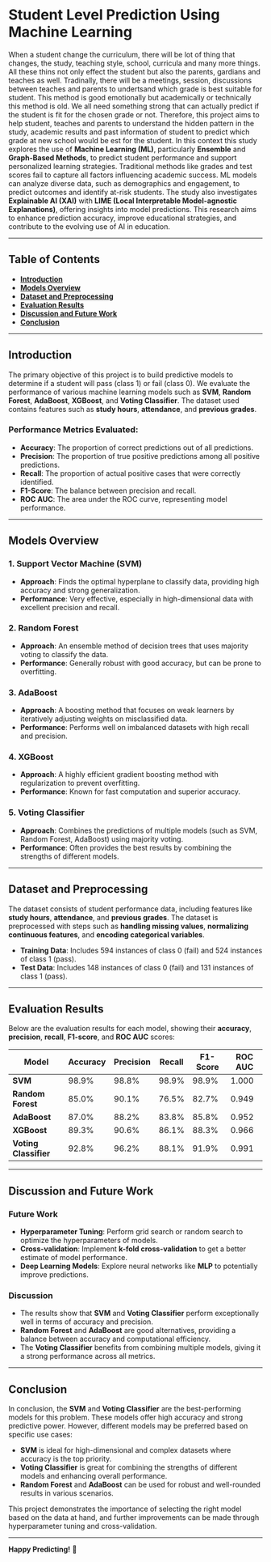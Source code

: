 # **Student Level Prediction Using Machine Learning**

When a student change the curriculum, there will be lot of thing that changes, the study, teaching style, school, curricula and many more things. All these thins not only effect the student but also the parents, gardians and teaches as well. Tradinally, there will be a meetings, session, discussions between teaches and parents to undertsand which grade is best suitable for student. This method is good emotionally but academically or technically this method is old. We all need something strong that can actually predict if the student is fit for the chosen grade or not. Therefore, this project aims to help student, teaches and parents to understand the hidden pattern in the study, academic results and past information of student to predict which grade at new school would be est for the student. In this context this study explores the use of **Machine Learning (ML)**, particularly **Ensemble** and **Graph-Based Methods**, to predict student performance and support personalized learning strategies. Traditional methods like grades and test scores fail to capture all factors influencing academic success. ML models can analyze diverse data, such as demographics and engagement, to predict outcomes and identify at-risk students. The study also investigates **Explainable AI (XAI)** with **LIME (Local Interpretable Model-agnostic Explanations)**, offering insights into model predictions. This research aims to enhance prediction accuracy, improve educational strategies, and contribute to the evolving use of AI in education.

---

## **Table of Contents**

- **[Introduction](#introduction)**
- **[Models Overview](#models-overview)**
- **[Dataset and Preprocessing](#dataset-and-preprocessing)**
- **[Evaluation Results](#evaluation-results)**
- **[Discussion and Future Work](#discussion-and-future-work)**
- **[Conclusion](#conclusion)**

---

## **Introduction**

The primary objective of this project is to build predictive models to determine if a student will pass (class 1) or fail (class 0). We evaluate the performance of various machine learning models such as **SVM**, **Random Forest**, **AdaBoost**, **XGBoost**, and **Voting Classifier**. The dataset used contains features such as **study hours**, **attendance**, and **previous grades**.

### **Performance Metrics Evaluated:**

- **Accuracy**: The proportion of correct predictions out of all predictions.
- **Precision**: The proportion of true positive predictions among all positive predictions.
- **Recall**: The proportion of actual positive cases that were correctly identified.
- **F1-Score**: The balance between precision and recall.
- **ROC AUC**: The area under the ROC curve, representing model performance.

---

## **Models Overview**

### 1. **Support Vector Machine (SVM)**  
- **Approach**: Finds the optimal hyperplane to classify data, providing high accuracy and strong generalization.
- **Performance**: Very effective, especially in high-dimensional data with excellent precision and recall.

### 2. **Random Forest**  
- **Approach**: An ensemble method of decision trees that uses majority voting to classify the data.
- **Performance**: Generally robust with good accuracy, but can be prone to overfitting.

### 3. **AdaBoost**  
- **Approach**: A boosting method that focuses on weak learners by iteratively adjusting weights on misclassified data.
- **Performance**: Performs well on imbalanced datasets with high recall and precision.

### 4. **XGBoost**  
- **Approach**: A highly efficient gradient boosting method with regularization to prevent overfitting.
- **Performance**: Known for fast computation and superior accuracy.

### 5. **Voting Classifier**  
- **Approach**: Combines the predictions of multiple models (such as SVM, Random Forest, AdaBoost) using majority voting.
- **Performance**: Often provides the best results by combining the strengths of different models.

---

## **Dataset and Preprocessing**

The dataset consists of student performance data, including features like **study hours**, **attendance**, and **previous grades**. The dataset is preprocessed with steps such as **handling missing values**, **normalizing continuous features**, and **encoding categorical variables**.

- **Training Data**: Includes 594 instances of class 0 (fail) and 524 instances of class 1 (pass).
- **Test Data**: Includes 148 instances of class 0 (fail) and 131 instances of class 1 (pass).

---

## **Evaluation Results**

Below are the evaluation results for each model, showing their **accuracy**, **precision**, **recall**, **F1-score**, and **ROC AUC** scores:

| Model                | Accuracy | Precision | Recall | F1-Score | ROC AUC |
|----------------------|----------|-----------|--------|----------|---------|
| **SVM**               | 98.9%    | 98.8%     | 98.9%  | 98.9%    | 1.000   |
| **Random Forest**     | 85.0%    | 90.1%     | 76.5%  | 82.7%    | 0.949   |
| **AdaBoost**          | 87.0%    | 88.2%     | 83.8%  | 85.8%    | 0.952   |
| **XGBoost**           | 89.3%    | 90.6%     | 86.1%  | 88.3%    | 0.966   |
| **Voting Classifier** | 92.8%    | 96.2%     | 88.1%  | 91.9%    | 0.991   |

---

## **Discussion and Future Work**

### **Future Work**
- **Hyperparameter Tuning**: Perform grid search or random search to optimize the hyperparameters of models.
- **Cross-validation**: Implement **k-fold cross-validation** to get a better estimate of model performance.
- **Deep Learning Models**: Explore neural networks like **MLP** to potentially improve predictions.

### **Discussion**
- The results show that **SVM** and **Voting Classifier** perform exceptionally well in terms of accuracy and precision.  
- **Random Forest** and **AdaBoost** are good alternatives, providing a balance between accuracy and computational efficiency.  
- The **Voting Classifier** benefits from combining multiple models, giving it a strong performance across all metrics.

---

## **Conclusion**

In conclusion, the **SVM** and **Voting Classifier** are the best-performing models for this problem. These models offer high accuracy and strong predictive power. However, different models may be preferred based on specific use cases:

- **SVM** is ideal for high-dimensional and complex datasets where accuracy is the top priority.
- **Voting Classifier** is great for combining the strengths of different models and enhancing overall performance.
- **Random Forest** and **AdaBoost** can be used for robust and well-rounded results in various scenarios.

This project demonstrates the importance of selecting the right model based on the data at hand, and further improvements can be made through hyperparameter tuning and cross-validation.

---

**Happy Predicting!** 🚀
